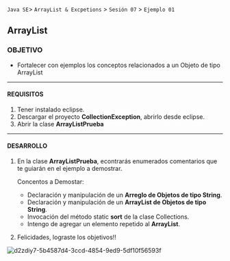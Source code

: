 
`Java SE`> `ArrayList & Excpetions` > `Sesión 07` > `Ejemplo 01`

## ArrayList

### OBJETIVO

- Fortalecer con ejemplos los conceptos relacionados a un Objeto de tipo ArrayList

<hr>

#### REQUISITOS

1. Tener instalado eclipse.
2. Descargar el proyecto <b>CollectionException</b>, abrirlo desde eclipse.
3. Abrir la clase <b>ArrayListPrueba</b>

<hr>

#### DESARROLLO

1. En la clase <b>ArrayListPrueba</b>, econtrarás enumerados comentarios que te guiarán en el ejemplo a demostrar.

   Concentos a Demostar:
   
    <ul>
      <li> Declaración y manipulación de un <b>Arreglo de Objetos de tipo String</b>.
      <li> Declaración y manipulación de un <b>ArrayList de Objetos de tipo String</b>.
      <li> Invocación del método static <b>sort</b> de la clase Collections.
      <li> Intengo de agregar un elemento repetido al <b>ArrayList</b>.
   </ul>

2. Felicidades, lograste los objetivos!!

![d2zdiy7-5b4587d4-3ccd-4854-9ed9-5df10f56593f](https://user-images.githubusercontent.com/56565204/67425280-51a5c600-f59d-11e9-9baf-5ef3aeca8a11.png)
